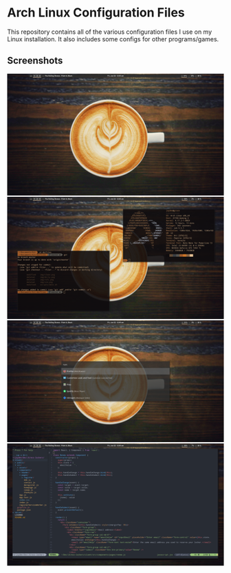 # Arch Linux Configuration Files

This repository contains all of the various configuration files I use on my Linux installation. It also includes some configs for other programs/games.

## Screenshots

![alt text](/img/clean.png "Clean")
![alt text](/img/busy.png "Busy")
![alt text](/img/rofi.png "Rofi")
![alt text](/img/vim.png "Vim")
